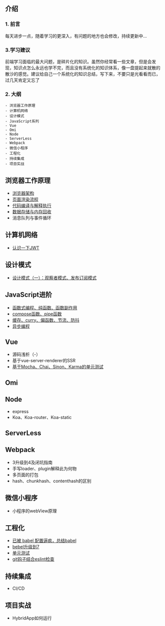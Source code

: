 ## 介绍
### 1. 前言
  每天进步一点，随着学习的更深入，有问题的地方也会修改，持续更新中...
  
### 3.学习建议
  前端学习面临的最大问题，是碎片化的知识。虽然你经常看一些文章，但是会发现，知识点怎么永远也学不完，而且没有系统化的知识体系，像一盘提起来就散的散沙的感觉。建议给自己一个系统化的知识总结，写下来，不要只是光看看而已，过几天肯定又忘了
  
### 2. 大纲
```
- 浏览器工作原理
- 计算机网络
- 设计模式
- JavaScript系列
- Vue
- Omi
- Node
- ServerLess
- Webpack
- 微信小程序
- 工程化
- 持续集成
- 项目实战
```

## 浏览器工作原理
 - [浏览器架构](https://github.com/Joon-Wang/Joon-Wang.github.io/issues/1)
 - [页面渲染流程](https://github.com/Joon-Wang/Joon-Wang.github.io/issues/2)
 - [代码编译与解释执行](https://github.com/Joon-Wang/Joon-Wang.github.io/issues/3)
 - [数据存储与内存回收](https://github.com/Joon-Wang/Joon-Wang.github.io/issues/4)
 - 消息队列与事件循环
 
## 计算机网络
 - [认识一下JWT](https://github.com/Joon-Wang/Joon-Wang.github.io/issues/11)
 
## 设计模式
 - [设计模式（一）：观察者模式、发布订阅模式](https://github.com/Joon-Wang/Joon-Wang.github.io/issues/6)
 
## JavaScript进阶
 - [函数式编程、纯函数、函数副作用](https://github.com/Joon-Wang/Joon-Wang.github.io/issues/13)
 - [compose函数、pipe函数](https://github.com/Joon-Wang/Joon-Wang.github.io/issues/14)
 - [缓存、curry、偏函数、节流、防抖](https://github.com/Joon-Wang/Joon-Wang.github.io/issues/15)
 - [异步编程](https://github.com/Joon-Wang/Joon-Wang.github.io/issues/16)

## Vue
 - 源码浅析（-）
 - 基于vue-server-renderer的SSR
 - [基于Mocha、Chai、Sinon、Karma的单元测试](https://github.com/Joon-Wang/Joon-Wang.github.io/issues/7)
 
## Omi

## Node
 - express
 - Koa、Koa-router、Koa-static
 
## ServerLess
 
## Webpack
 - 3升级到4及闭坑指南
 - 手写loader、plugin解释此为何物
 - 多页面的打包
 - hash、chunkhash、contenthash的区别
 
## 微信小程序
 - 小程序的webView原理
 
## 工程化
 - [已被 babel 配置逼疯，总结babel ](https://github.com/Joon-Wang/Joon-Wang.github.io/issues/9)
 - [bebel升级到7](https://github.com/Joon-Wang/Joon-Wang.github.io/issues/10)
 - [单元测试](https://github.com/Joon-Wang/Joon-Wang.github.io/issues/5)
 - [git钩子结合eslint检查](https://github.com/Joon-Wang/Joon-Wang.github.io/issues/8)
 
## 持续集成
 - CI/CD
 
## 项目实战
 - HybridApp如何运行
